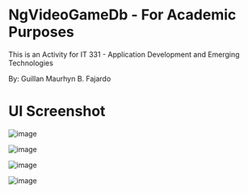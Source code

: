 # NgVideoGameDb - For Academic Purposes

This is an Activity for IT 331 - Application Development and Emerging Technologies

By: Guillan Maurhyn B. Fajardo

# UI Screenshot

![image](https://user-images.githubusercontent.com/102790108/179807270-d765ede3-4ba2-4928-af3c-b589c532afb5.png)

![image](https://user-images.githubusercontent.com/102790108/179807328-7039a193-92d3-4115-acee-0f1223d7b6bd.png)

![image](https://user-images.githubusercontent.com/102790108/179807344-a6ba3683-3296-44ba-8722-b547d3554b88.png)

![image](https://user-images.githubusercontent.com/102790108/179807429-9723f589-36a4-4438-8239-c9b87624192b.png)
